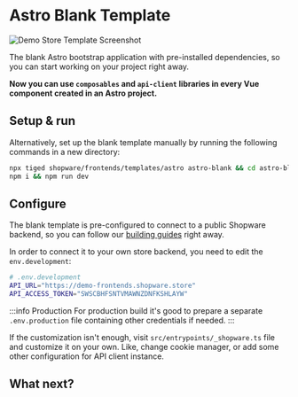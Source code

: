 <script setup>
import stackblitzIcon from '../../.assets/framework-icons/stackblitz.png';
</script>

# Astro Blank Template

<img src="../../.assets/astro-template.png" alt="Demo Store Template Screenshot" class="border-1px border-#eeeeee rounded-md shadow-md my-8 hover:shadow-2xl hover:scale-105 transition duration-200" />

The blank Astro bootstrap application with pre-installed dependencies, so you can start working on your project right away.

**Now you can use `composables` and `api-client` libraries in every Vue component created in an Astro project.**

## Setup & run

<PageRef target="blank" title="Run on Stackblitz" page="https://stackblitz.com/github/shopware/frontends/tree/main/templates/astro" sub="Open the Blank Template with our browser IDE in a new window" :icon="stackblitzIcon" />

Alternatively, set up the blank template manually by running the following commands in a new directory:

```bash
npx tiged shopware/frontends/templates/astro astro-blank && cd astro-blank
npm i && npm run dev
```

## Configure

The blank template is pre-configured to connect to a public Shopware backend, so you can follow our [building guides](/getting-started/) right away.

In order to connect it to your own store backend, you need to edit the `env.development`:

```bash
# .env.development
API_URL="https://demo-frontends.shopware.store"
API_ACCESS_TOKEN="SWSCBHFSNTVMAWNZDNFKSHLAYW"
```

:::info Production
For production build it's good to prepare a separate `.env.production` file containing other credentials if needed.
:::

If the customization isn't enough, visit `src/entrypoints/_shopware.ts` file and customize it on your own. Like, change cookie manager, or add some other configuration for API client instance.

## What next?

<PageRef page="../navigation" title="Build your first component" sub="Now that your blank template is set up, let's build a store" />
